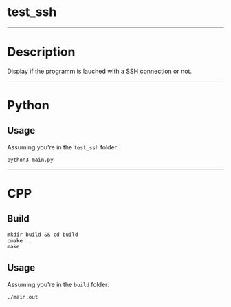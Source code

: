# test_ssh

---

# Description

Display if the programm is lauched with a SSH connection or not.

---

# Python

## Usage

Assuming you're in the `test_ssh` folder:

```
python3 main.py
```

---

# CPP

## Build

```
mkdir build && cd build
cmake ..
make
```

## Usage

Assuming you're in the `build` folder:

```
./main.out
```
